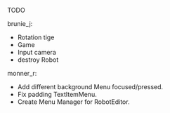 ﻿TODO

brunie_j:
 - Rotation tige
 - Game
 - Input camera
 - destroy Robot


monner_r:
 - Add different background Menu focused/pressed.
 - Fix padding TextItemMenu.
 - Create Menu Manager for RobotEditor.
